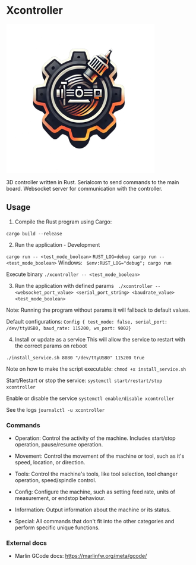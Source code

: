 # Xcontroller

<img src=".github/logo.png" alt="xcontroller logo" width="400"/>

3D controller written in Rust. Serialcom to send commands to the main board. Websocket server for communication with the controller.

## Usage

1. Compile the Rust program using Cargo:

```cargo build --release```

2. Run the application - Development

```cargo run -- <test_mode_boolean>```
```RUST_LOG=debug cargo run -- <test_mode_boolean>```
Windows: ``` $env:RUST_LOG="debug"; cargo run```

Execute binary
```./xcontroller -- <test_mode_boolean>```

3. Run the application with defined params
``` ./xcontroller -- <websocket_port_value> <serial_port_string> <baudrate_value> <test_mode_boolean>```

Note:
Running the program without params it will fallback to default values.

Default configurations:
``` Config { test_mode: false, serial_port: /dev/ttyUSB0, baud_rate: 115200, ws_port: 9002} ```

4. Install or update as a service
This will allow the service to restart with the correct params on reboot

```./install_service.sh 8080 "/dev/ttyUSB0" 115200 true```

Note on how to make the script executable:
```chmod +x install_service.sh```


Start/Restart or stop the service:
```systemctl start/restart/stop xcontroller ```

Enable or disable the service
```systemctl enable/disable xcontroller ```

See the logs
```journalctl -u xcontroller```

### Commands

- Operation: Control the activity of the machine. Includes start/stop operation, pause/resume operation.

- Movement: Control the movement of the machine or tool, such as it's speed, location, or direction.

- Tools: Control the machine's tools, like tool selection, tool changer operation, speed/spindle control.

- Config: Configure the machine, such as setting feed rate, units of measurement, or endstop behaviour.

- Information: Output information about the machine or its status.

- Special: All commands that don't fit into the other categories and perform specific unique functions.

### External docs

- Marlin GCode docs: https://marlinfw.org/meta/gcode/
